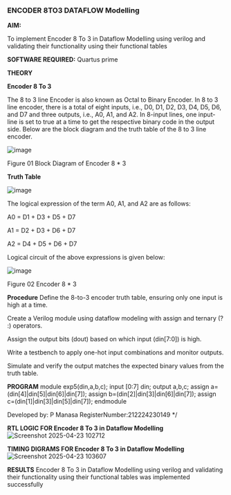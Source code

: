 ### ENCODER 8TO3 DATAFLOW Modelling

**AIM:**

To implement  Encoder 8 To 3 in Dataflow Modelling using verilog and validating their functionality using their functional tables

**SOFTWARE REQUIRED:** Quartus prime

**THEORY**

**Encoder 8 To 3**

The 8 to 3 line Encoder is also known as Octal to Binary Encoder. In 8 to 3 line encoder, there is a total of eight inputs, i.e., D0, D1, D2, D3, D4, D5, D6, and D7 and three outputs, i.e., A0, A1, and A2. In 8-input lines, one input-line is set to true at a time to get the respective binary code in the output side. Below are the block diagram and the truth table of the 8 to 3 line encoder.

![image](https://github.com/naavaneetha/ENCODER8TO3DATAFLOW/assets/154305477/0bc242c1-eb9e-4c47-afe5-30428470efc3)

Figure 01  Block Diagram of Encoder 8 * 3

**Truth Table**

![image](https://github.com/naavaneetha/ENCODER8TO3DATAFLOW/assets/154305477/35496b14-ae6e-4cd1-9abd-d6736b576575)

The logical expression of the term A0, A1, and A2 are as follows:

A0 = D1 + D3 + D5 + D7

A1 = D2 + D3 + D6 + D7

A2 = D4 + D5 + D6 + D7

Logical circuit of the above expressions is given below:

![image](https://github.com/naavaneetha/ENCODER8TO3DATAFLOW/assets/154305477/95acaee6-c873-4c75-89eb-ef09fb158053)

Figure 02  Encoder 8 * 3

**Procedure**
Define the 8-to-3 encoder truth table, ensuring only one input is high at a time.

Create a Verilog module using dataflow modeling with assign and ternary (? :) operators.

Assign the output bits (dout) based on which input (din[7:0]) is high.

Write a testbench to apply one-hot input combinations and monitor outputs.

Simulate and verify the output matches the expected binary values from the truth table.


**PROGRAM**
module exp5(din,a,b,c);
input [0:7] din;
output a,b,c;
assign a=(din[4]|din[5]|din[6]|din[7]);
assign b=(din[2]|din[3]|din[6]|din[7]);
assign c=(din[1]|din[3]|din[5]|din[7]);
endmodule

Developed by: P Manasa RegisterNumber:212224230149
*/

**RTL LOGIC FOR Encoder 8 To 3 in Dataflow Modelling**
![Screenshot 2025-04-23 102712](https://github.com/user-attachments/assets/6ca8a2fd-54c5-42d6-8ffc-cc2e72433cb3)

**TIMING DIGRAMS FOR Encoder 8 To 3 in Dataflow Modelling**
![Screenshot 2025-04-23 103607](https://github.com/user-attachments/assets/349d9864-0fed-4cf2-9ba1-2116c286987a)

**RESULTS**
Encoder 8 To 3 in Dataflow Modelling using verilog and validating their functionality using their functional tables was implemented successfully 

